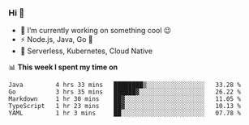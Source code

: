 ### Hi 👋

<!--
**nodejh/nodejh** is a ✨ _special_ ✨ repository because its `README.md` (this file) appears on your GitHub profile.

Here are some ideas to get you started:

- 🔭 I’m currently working on ...
- 🌱 I’m currently learning ...
- 👯 I’m looking to collaborate on ...
- 🤔 I’m looking for help with ...
- 💬 Ask me about ...
- 📫 How to reach me: ...
- 😄 Pronouns: ...
- ⚡ Fun fact: ...
-->

- 🔭 I’m currently working on something cool :wink:
- ⚡ Node.js, Java, Go :thought_balloon:
- 🤖 Serverless, Kubernetes, Cloud Native

📊 **This week I spent my time on**

<!--START_SECTION:waka-->
```text
Java         4 hrs 33 mins   ████████▒░░░░░░░░░░░░░░░░   33.28 % 
Go           3 hrs 35 mins   ██████▓░░░░░░░░░░░░░░░░░░   26.22 % 
Markdown     1 hr 30 mins    ██▓░░░░░░░░░░░░░░░░░░░░░░   11.05 % 
TypeScript   1 hr 23 mins    ██▓░░░░░░░░░░░░░░░░░░░░░░   10.13 % 
YAML         1 hr 3 mins     ██░░░░░░░░░░░░░░░░░░░░░░░   07.78 % 
```
<!--END_SECTION:waka-->


<!--
:traffic_light: **Visitors**

![visitors](https://visitor-badge.glitch.me/badge?page_id=nodejh.nodejh)
-->

